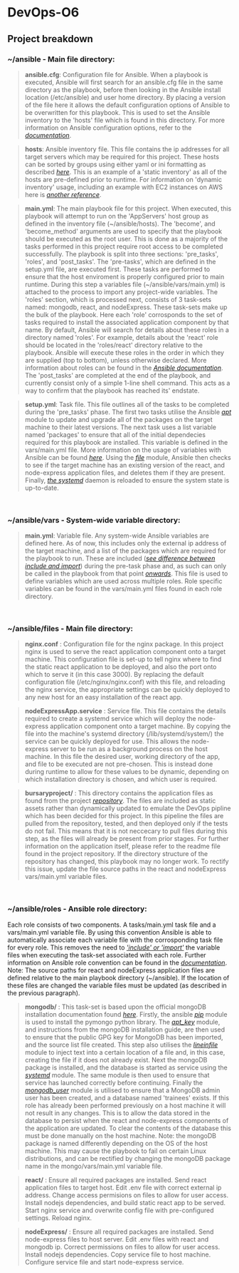 # DevOps-O6
## Project breakdown
### ~/ansible - Main file directory:

> **ansible.cfg**: Configuration file for Ansible. When a playbook is executed, Ansible will first search for an ansible.cfg file in the same directory as the playbook, before then looking in the Ansible install location (/etc/ansible) and user home directory. By placing a version of the file here it allows the default configuration options of Ansible to be overwritten for this playbook. This is used to set the Ansible inventory to the 'hosts' file which is found in this directory. For more information on Ansible configuration options, refer to the [*documentation*](https://docs.ansible.com/ansible/latest/reference_appendices/config.html#ansible-configuration-settings).

> **hosts**: Ansible inventory file. This file contains the ip addresses for all target servers which may be required for this project. These hosts can be sorted by groups using either yaml or ini formatting as described [*here*](https://docs.ansible.com/ansible/latest/user_guide/intro_inventory.html). This is an example of a 'static inventory' as all of the hosts are pre-defined prior to runtime. For information on 'dynamic inventory' usage, including an example with EC2 instances on AWS here is [*another reference*](https://docs.ansible.com/ansible/latest/user_guide/intro_dynamic_inventory.html).

> **main.yml**: The main playbook file for this project. When executed, this playbook will attempt to run on the 'AppServers' host group as defined in the inventory file (\~/ansible/hosts). The 'become', and 'become_method' arguments are used to specify that the playbook should be executed as the root user. This is done as a majority of the tasks performed in this project require root access to be completed successfully. The playbook is split into three sections: 'pre_tasks', 'roles', and 'post_tasks'. The 'pre-tasks', which are defined in the setup.yml file, are executed first. These tasks are performed to ensure that the host enviroment is properly configured prior to main runtime. During this step a variables file (\~/ansible/vars/main.yml) is attached to the process to import any project-wide variables. The 'roles' section, which is processed next, consists of 3 task-sets named: mongodb, react, and nodeExpress. These task-sets make up the bulk of the playbook. Here each 'role' corrosponds to the set of tasks required to install the associated application component by that name. By default, Ansible will search for details about these roles in a directory named 'roles'. For example, details about the 'react' role should be located in the 'roles/react' directory relative to the playbook. Ansible will execute these roles in the order in which they are supplied (top to bottom), unless otherwise declared. More information about roles can be found in the [*Ansible documentation*](https://docs.ansible.com/ansible/latest/user_guide/playbooks_reuse_roles.html). 
The 'post_tasks' are completed at the end of the playbook, and currently consist only of a simple 1-line shell command. This acts as a way to confirm that the playbook has reached its' endstate.


> **setup.yml**: Task file. This file outlines all of the tasks to be completed during the 'pre_tasks' phase. The first two tasks utilise the Ansible [*apt*](https://docs.ansible.com/ansible/latest/modules/apt_module.html) module to update and upgrade all of the packages on the target machine to their latest versions. The next task uses a list variable named 'packages' to ensure that all of the initial dependecies required for this playbook are installed. This variable is defined in the vars/main.yml file. More information on the usage of variables with Ansible can be found [*here*](https://docs.ansible.com/ansible/latest/user_guide/playbooks_variables.html). Using the [*file*](https://docs.ansible.com/ansible/latest/modules/file_module.html) module, Ansible then checks to see if the target machine has an existing version of the react, and node-express application files, and deletes them if they are present. Finally, [*the systemd*](https://docs.ansible.com/ansible/latest/modules/systemd_module.html) daemon is reloaded to ensure the system state is up-to-date. 

<br/> 

### ~/ansible/vars - System-wide variable directory:

> **main.yml**: Variable file. Any system-wide Ansible variables are defined here. As of now, this includes only the external ip address of the target machine, and a list of the packages which are required for the playbook to run. These are included ([*see difference between include and import*](https://docs.ansible.com/ansible/latest/user_guide/playbooks_reuse_includes.html)) during the pre-task phase and, as such can only be called in the playbook from that point [*onwards*](https://docs.ansible.com/ansible/latest/user_guide/playbooks_variables.html). This file is used to define variables which are used across multiple roles. Role specific variables can be found in the vars/main.yml files found in each role directory.

<br/> 

### ~/ansible/files - Main file directory:

> **nginx.conf** : Configuration file for the nginx package. In this project nginx is used to serve the react application component onto a target machine. This configuration file is set-up to tell nginx where to find the static react application to be deployed, and also the port onto which to serve it (in this case 3000). By replacing the default configuration file (/etc/nginx/nginx.conf) with this file, and reloading the nginx service, the appropriate settings can be quickly deployed to any new host for an easy installation of the react app.
 
> **nodeExpressApp.service** : Service file. This file contains the details required to create a systemd service which will deploy the node-express application component onto a target machine. By copying the file into the machine's systemd directory (/lib/systemd/system/) the service can be quickly deployed for use. This allows the node-express server to be run as a background process on the host machine. In this file the desired user, working directory of the app, and file to be executed are not pre-chosen. This is instead done during runtime to allow for these values to be dynamic, depending on which installation directory is chosen, and which user is required.

> **bursaryproject/** : This directory contains the application files as found from the project [*repository*](https://github.com/ebusico/bursaryproject/tree/aws/bursary-app-v1). The files are included as static assets rather than dynamically updated to emulate the DevOps pipline which has been decided for this project. In this pipeline the files are pulled from the repository, tested, and then deployed only if the tests do not fail. This means that it is not neccecary to pull files during this step, as the files will already be present from prior stages. For further information on the application itself, please refer to the readme file found in the project repository. If the directory structure of the repository has changed, this playbook may no longer work. To rectify this issue, update the file source paths in the react and nodeExpress vars/main.yml variable files.

<br/> 

### ~/ansible/roles - Ansible role directory:
Each role consists of two components. A tasks/main.yml task file and a vars/main.yml variable file. By using this convention Ansible is able to automatically associate each variable file with the corrosponding task file for every role. This removes the need to [*'include' or 'import'*](https://docs.ansible.com/ansible/latest/user_guide/playbooks_reuse_includes.html) the variable files when executing the task-set associated with each role. Further information on Ansible role convention can be found in the [*documentation*](https://docs.ansible.com/ansible/latest/user_guide/playbooks_reuse_roles.html). Note: The source paths for react and nodeExpress application files are defined relative to the main playbook directory (\~/ansible). If the location of these files are changed the variable files must be updated (as described in the previous paragraph).

> **mongodb/** : This task-set is based upon the official mongoDB installation documentation found [*here*](https://docs.mongodb.com/manual/tutorial/install-mongodb-on-ubuntu/#overview). Firstly, the ansible [*pip*](https://docs.ansible.com/ansible/latest/modules/pip_module.html) module is used to install the pymongo python library. The [*apt_key*](https://docs.ansible.com/ansible/latest/modules/apt_key_module.html) module, and instructions from the mongoDB installation guide, are then used to ensure that the public GPG key for MongoDB has been imported, and the source list file created. This step also utilises the [*lineinfile*](https://docs.ansible.com/ansible/latest/modules/lineinfile_module.html) module to inject text into a certain location of a file and, in this case, creating the file if it does not already exist. Next the mongoDB package is installed, and the database is started as service using the [*systemd*](https://docs.ansible.com/ansible/latest/modules/systemd_module.html) module. The same module is then used to ensure that service has launched correctly before continuing. Finally the [*mongodb_user*](https://docs.ansible.com/ansible/latest/modules/mongodb_user_module.html) module is utilised to ensure that a MongoDB admin user has been created, and a database named 'trainees' exists. If this role has already been performed previously on a host machine it will not result in any changes. This is to allow the data stored in the database to persist when the react and node-express components of the application are updated. To clear the contents of the database this must be done manually on the host machine. Note: the mongoDB package is named differently depending on the OS of the host machine. This may cause the playbook to fail on certain Linux distributions, and can be rectified by changing the mongoDB package name in the mongo/vars/main.yml variable file.

> **react/** : Ensure all required packages are installed. Send react application files to target host. Edit .env file with correct external ip address. Change access permisions on files to allow for user access. Install nodejs dependencies, and build static react app to be served. Start nginx service and overwrite config file with pre-configured settings. Reload nginx.

> **nodeExpress/** : Ensure all required packages are installed. Send node-express files to host server. Edit .env files with react and mongodb ip. Correct permissions on files to allow for user access. Install nodejs dependencies. Copy service file to host machine. Configure service file and start node-express service.
